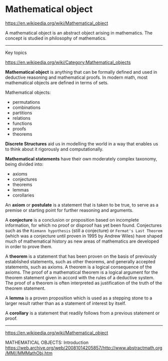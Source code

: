 # Mathematical object

https://en.wikipedia.org/wiki/Mathematical_object

A mathematical object is an abstract object arising in mathematics. 
The concept is studied in philosophy of mathematics.

---


Key topics


https://en.wikipedia.org/wiki/Category:Mathematical_objects


**Mathematical object** is anything that can be formally defined and used in deductive reasoning and mathematical proofs. In modern math, most mathematical objects are defined in terms of sets.

Mathematical objects:
- permutations
- combinations
- partitions
- relations
- functions
- proofs
- theorems


**Discrete Structures** aid us in modelling the world in a way that enables us to think about it rigorously and computationally.

**Mathematical statements** have their own moderately complex taxonomy, being divided into:
- axioms
- conjectures
- theorems
- lemmas
- corollaries


An **axiom** or **postulate** is a statement that is taken to be true, to serve as a premise or starting point for further reasoning and arguments.

A **conjecture** is a conclusion or proposition based on incomplete information, for which no proof or disproof has yet been found. Conjectures such as the `Riemann hypothesis` (still a conjecture) or `Fermat's Last Theorem` (which was a conjecture until proven in 1995 by Andrew Wiles) have shaped much of mathematical history as new areas of mathematics are developed in order to prove them.

A **theorem** is a statement that has been proven on the basis of previously established statements, such as other theorems, and generally accepted statements, such as axioms. A theorem is a logical consequence of the axioms. The proof of a mathematical theorem is a logical argument for the theorem statement given in accord with the rules of a deductive system. The proof of a theorem is often interpreted as justification of the truth of the theorem statement.

A **lemma** is a proven proposition which is used as a stepping stone to a larger result rather than as a statement of interest by itself.

A **corollary** is a statement that readily follows from a previous statement or proof.




---

https://en.wikipedia.org/wiki/Mathematical_object

MATHEMATICAL OBJECTS: Introduction
https://web.archive.org/web/20081014205857/http://www.abstractmath.org/MM//MMMathObj.htm
